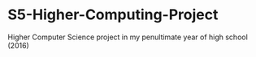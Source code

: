 # S5-Higher-Computing-Project
Higher Computer Science project in my penultimate year of high school (2016)

